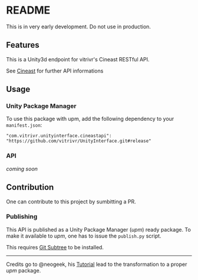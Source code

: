 # README

This is in very early development. Do not use in production.

## Features

This is a Unity3d endpoint for vitrivr's Cineast RESTful API.

See [Cineast](https://github.com/vitrivr/cineast) for further API informations

## Usage

### Unity Package Manager

To use this package with upm, add the following dependency to your `manifest.json`:

```
"com.vitrivr.unityinterface.cineastapi": "https://github.com/vitrivr/UnityInterface.git#release"
```

### API

_coming soon_

## Contribution

One can contribute to this project by sumbitting a PR.

### Publishing

This API is published as a Unity Package Manager (_upm_) ready package.
To make it available to _upm_, one has to issue the `publish.py` script.

This requires [Git Subtree](https://github.com/mwitkow/git-subtree) to be installed.


---

Credits go to @neogeek, his [Tutorial](https://github.com/neogeek/unity-package-example) lead to the transformation to a proper _upm_ package.

